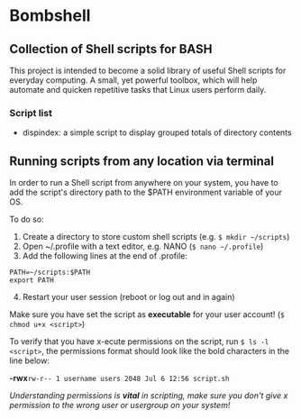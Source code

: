 # Bombshell
## Collection of Shell scripts for BASH

This project is intended to become a solid library of useful Shell scripts for 
everyday computing. A small, yet powerful toolbox, which will help automate and 
quicken repetitive tasks that Linux users perform daily.

### Script list

*	dispindex:	a simple script to display grouped totals of directory contents

## Running scripts from any location via terminal

In order to run a Shell script from anywhere on your system, you have to 
add the script's directory path to the $PATH environment variable of your OS.

To do so:

1.	Create a directory to store custom shell scripts (e.g. `$ mkdir ~/scripts`)
2.	Open ~/.profile with a text editor, e.g. NANO (`$ nano ~/.profile`)
3.	Add the following lines at the end of .profile:
```
PATH=~/scripts:$PATH
export PATH
```
4.	Restart your user session (reboot or log out and in again)

Make sure you have set the script as **executable** for your user account!
(`$ chmod u+x <script>`)

To verify that you have x-ecute permissions on the script, run `$ ls -l <script>`, 
the permissions format should look like the bold characters in the line below:

**-rwx**`rw-r-- 1 username users 2048 Jul 6 12:56 script.sh`

*Understanding permissions is ***vital*** in scripting, make sure you don't give x 
permission to the wrong user or usergroup on your system!*
